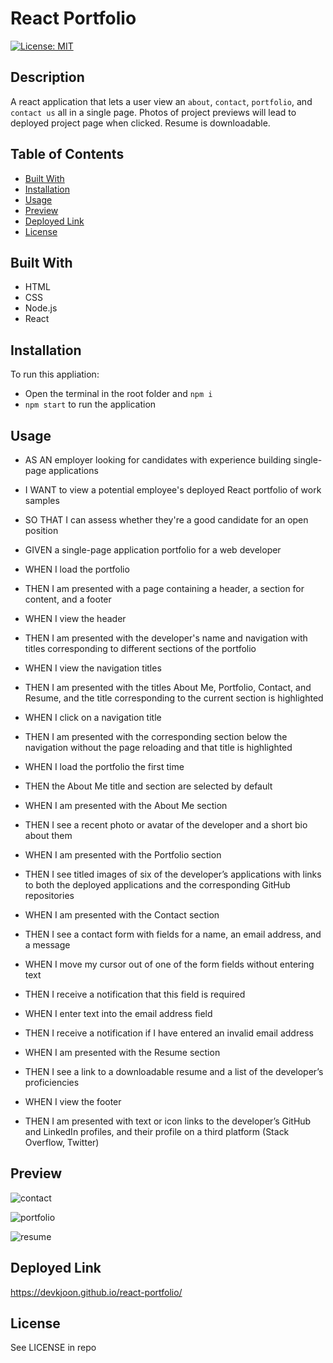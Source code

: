 # React Portfolio
[![License: MIT](https://img.shields.io/badge/License-MIT-yellow.svg)](https://opensource.org/licenses/MIT)

## Description

A react application that lets a user view an `about`, `contact`, `portfolio`, and `contact us` all in a single page. Photos of project previews will lead to deployed project page when clicked. Resume is downloadable.

## Table of Contents

- [Built With](#built-with)
- [Installation](#installation)
- [Usage](#usage)
- [Preview](#preview)
- [Deployed Link](#deployed-link)
- [License](#license)

## Built With

- HTML
- CSS
- Node.js
- React

## Installation

To run this appliation:

- Open the terminal in the root folder and `npm i`
- `npm start` to run the application

## Usage

- AS AN employer looking for candidates with experience building single-page applications
- I WANT to view a potential employee's deployed React portfolio of work samples
- SO THAT I can assess whether they're a good candidate for an open position

- GIVEN a single-page application portfolio for a web developer
- WHEN I load the portfolio
- THEN I am presented with a page containing a header, a section for content, and a footer
- WHEN I view the header
- THEN I am presented with the developer's name and navigation with titles corresponding to different sections of the portfolio
- WHEN I view the navigation titles
- THEN I am presented with the titles About Me, Portfolio, Contact, and Resume, and the title corresponding to the current section is highlighted
- WHEN I click on a navigation title
- THEN I am presented with the corresponding section below the navigation without the page reloading and that title is highlighted
- WHEN I load the portfolio the first time
- THEN the About Me title and section are selected by default
- WHEN I am presented with the About Me section
- THEN I see a recent photo or avatar of the developer and a short bio about them
- WHEN I am presented with the Portfolio section
- THEN I see titled images of six of the developer’s applications with links to both the deployed applications and the corresponding GitHub repositories
- WHEN I am presented with the Contact section
- THEN I see a contact form with fields for a name, an email address, and a message
- WHEN I move my cursor out of one of the form fields without entering text
- THEN I receive a notification that this field is required
- WHEN I enter text into the email address field
- THEN I receive a notification if I have entered an invalid email address
- WHEN I am presented with the Resume section
- THEN I see a link to a downloadable resume and a list of the developer’s proficiencies
- WHEN I view the footer
- THEN I am presented with text or icon links to the developer’s GitHub and LinkedIn profiles, and their profile on a third platform (Stack Overflow, Twitter)

## Preview

![contact](https://user-images.githubusercontent.com/114375310/225050024-449e1db1-9e97-4a7a-98f7-f6042e211596.png)

![portfolio](https://user-images.githubusercontent.com/114375310/225050037-5495ddb7-f699-4f28-a75d-45246dbe5129.png)

![resume](https://user-images.githubusercontent.com/114375310/225050101-6020a3f7-8646-4e38-ba45-de2d5dc06dfa.png)

## Deployed Link

https://devkjoon.github.io/react-portfolio/

## License

See LICENSE in repo
